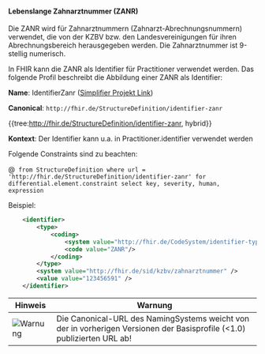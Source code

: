 #### Lebenslange Zahnarztnummer (ZANR)

Die ZANR wird für Zahnarztnummern (Zahnarzt-Abrechnungsnummern) verwendet, die von der KZBV bzw. 
den Landesvereinigungen für ihren Abrechnungsbereich herausgegeben werden. 
Die Zahnarztnummer ist 9-stellig numerisch.

In FHIR kann die ZANR als Identifier für Practitioner verwendet werden.
Das folgende Profil beschreibt die Abbildung einer ZANR als Identifier:

**Name**: IdentifierZanr ([Simplifier Projekt Link](https://simplifier.net/resolve?canonical=http://fhir.de/StructureDefinition/identifier-zanr&scope=de.basisprofil.r4@1.5.3))

**Canonical**: `http://fhir.de/StructureDefinition/identifier-zanr`

{{tree:http://fhir.de/StructureDefinition/identifier-zanr, hybrid}}

**Kontext**: Der Identifier kann u.a. in Practitioner.identifier verwendet werden

Folgende Constraints sind zu beachten:

@``` from StructureDefinition where url = 'http://fhir.de/StructureDefinition/identifier-zanr' for differential.element.constraint select key, severity, human, expression```


Beispiel:

```xml
    <identifier>
        <type>
            <coding>
                <system value="http://fhir.de/CodeSystem/identifier-type-de-basis"/>
                <code value="ZANR"/>
            </coding>
        </type>
        <system value="http://fhir.de/sid/kzbv/zahnarztnummer" />
        <value value="123456591" />
    </identifier>
```

| Hinweis | Warnung |
|---------|---------------------|
|![Warnung](https://wiki.hl7.de/images/thumb/Attention_icon.svg/100px-Attention_icon.svg.png)| Die Canonical-URL des NamingSystems weicht von der in vorherigen Versionen der Basisprofile (<1.0) publizierten URL ab! |